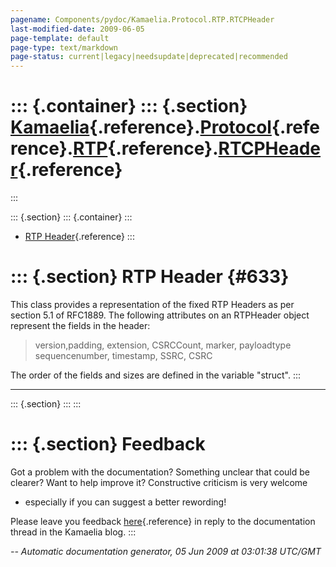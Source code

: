```yaml
---
pagename: Components/pydoc/Kamaelia.Protocol.RTP.RTCPHeader
last-modified-date: 2009-06-05
page-template: default
page-type: text/markdown
page-status: current|legacy|needsupdate|deprecated|recommended
---
```

::: {.container}
::: {.section}
[Kamaelia](/Components/pydoc/Kamaelia.html){.reference}.[Protocol](/Components/pydoc/Kamaelia.Protocol.html){.reference}.[RTP](/Components/pydoc/Kamaelia.Protocol.RTP.html){.reference}.[RTCPHeader](/Components/pydoc/Kamaelia.Protocol.RTP.RTCPHeader.html){.reference}
==========================================================================================================================================================================================================================================================================
:::

::: {.section}
::: {.container}
:::

-   [RTP Header](#633){.reference}
:::

::: {.section}
RTP Header {#633}
==========

This class provides a representation of the fixed RTP Headers as per
section 5.1 of RFC1889. The following attributes on an RTPHeader object
represent the fields in the header:

> version,padding, extension, CSRCCount, marker, payloadtype
> sequencenumber, timestamp, SSRC, CSRC

The order of the fields and sizes are defined in the variable
\"struct\".
:::

------------------------------------------------------------------------

::: {.section}
:::
:::

::: {.section}
Feedback
========

Got a problem with the documentation? Something unclear that could be
clearer? Want to help improve it? Constructive criticism is very welcome
- especially if you can suggest a better rewording!

Please leave you feedback
[here](../../../cgi-bin/blog/blog.cgi?rm=viewpost&nodeid=1142023701){.reference}
in reply to the documentation thread in the Kamaelia blog.
:::

*\-- Automatic documentation generator, 05 Jun 2009 at 03:01:38 UTC/GMT*
